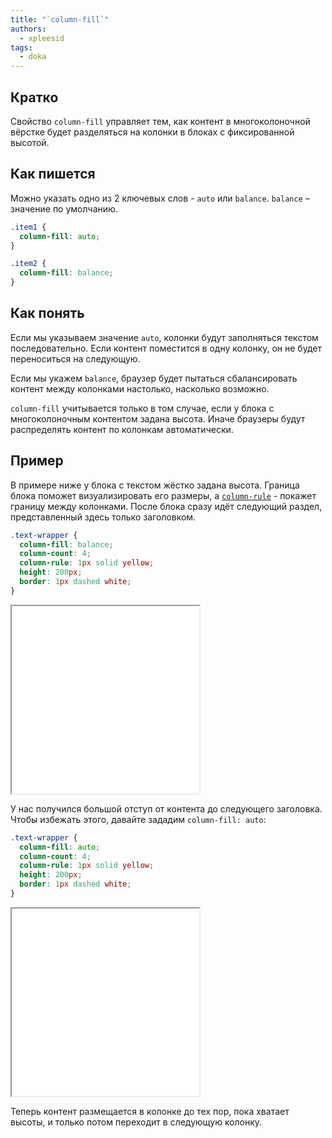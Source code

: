 ```yaml
---
title: "`column-fill`"
authors:
  - xpleesid
tags:
  - doka
---
```


## Кратко

Свойство `column-fill` управляет тем, как контент в многоколоночной вёрстке будет разделяться на колонки в блоках с фиксированной высотой.

## Как пишется

Можно указать одно из 2 ключевых слов - `auto` или `balance`. `balance` – значение по умолчанию.

```css
.item1 {
  column-fill: auto;
}

.item2 {
  column-fill: balance;
}
```

## Как понять

Если мы указываем значение `auto`, колонки будут заполняться текстом последовательно. Если контент поместится в одну колонку, он не будет переноситься на следующую.

Если мы укажем `balance`, браузер будет пытаться сбалансировать контент между колонками настолько, насколько возможно.

`column-fill` учитывается только в том случае, если у блока с многоколоночным контентом задана высота. Иначе браузеры будут распределять контент по колонкам автоматически.

## Пример

В примере ниже у блока с текстом жёстко задана высота. Граница блока поможет визуализировать его размеры, а [`column-rule`](/css/column-rule) - покажет границу между колонками. После блока сразу идёт следующий раздел, представленный здесь только заголовком.

```css
.text-wrapper {
  column-fill: balance;
  column-count: 4;
  column-rule: 1px solid yellow;
  height: 200px;
  border: 1px dashed white;
}
```

<iframe title="Пример с column-fill: balance" src="demos/balance/" height="300"></iframe>

У нас получился большой отступ от контента до следующего заголовка. Чтобы избежать этого, давайте зададим `column-fill: auto`:

```css
.text-wrapper {
  column-fill: auto;
  column-count: 4;
  column-rule: 1px solid yellow;
  height: 200px;
  border: 1px dashed white;
}
```

<iframe title="Пример с column-fill: auto" src="demos/auto/" height="300"></iframe>

Теперь контент размещается в колонке до тех пор, пока хватает высоты, и только потом переходит в следующую колонку.
